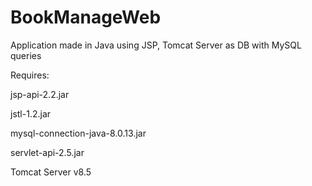 # BookManageWeb
Application made in Java using JSP, Tomcat Server as DB with MySQL queries

Requires:

jsp-api-2.2.jar

jstl-1.2.jar

mysql-connection-java-8.0.13.jar

servlet-api-2.5.jar

Tomcat Server v8.5
